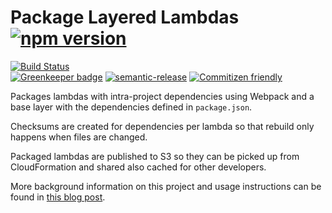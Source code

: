 # Package Layered Lambdas [![npm version](https://img.shields.io/npm/v/@nrfcloud/package-layered-lambdas.svg)](https://www.npmjs.com/package/@nrfcloud/package-layered-lambdas)

[![Build Status](https://codebuild.us-east-1.amazonaws.com/badges?uuid=eyJlbmNyeXB0ZWREYXRhIjoidDJRd29PcytxMjJSRzlPSXdYTTlyYmphZjhEWFFwRndaaWxBNldVZXdEREJZZVhobmN5aWNqRVNLeFpOck5DZjVKZURnSm03cHVnZFJIN2tDQm9FZVR3PSIsIml2UGFyYW1ldGVyU3BlYyI6IjdkaTZ6dkZWdXg4WDQ3WXYiLCJtYXRlcmlhbFNldFNlcmlhbCI6MX0%3D&branch=saga)](https://console.aws.amazon.com/codesuite/codebuild/projects/package-layered-lambdas/history?region=us-east-1)  
[![Greenkeeper badge](https://badges.greenkeeper.io/nRFCloud/package-layered-lambdas.svg)](https://greenkeeper.io/)
[![semantic-release](https://img.shields.io/badge/%20%20%F0%9F%93%A6%F0%9F%9A%80-semantic--release-e10079.svg)](https://github.com/semantic-release/semantic-release)
[![Commitizen friendly](https://img.shields.io/badge/commitizen-friendly-brightgreen.svg)](http://commitizen.github.io/cz-cli/)

Packages lambdas with intra-project dependencies using Webpack and a base layer with the dependencies defined in `package.json`.

Checksums are created for dependencies per lambda so that rebuild only happens when files are changed.

Packaged lambdas are published to S3 so they can be picked up from CloudFormation and shared also cached for other developers.

More background information on this project and usage instructions can be found in [this blog post](https://coderbyheart.com/how-i-package-typescript-lambdas-for-aws/).
